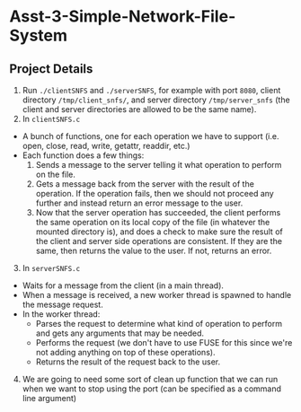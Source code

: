 # Asst-3-Simple-Network-File-System

## Project Details
1. Run `./clientSNFS` and `./serverSNFS`, for example with port `8080`, client directory `/tmp/client_snfs/`, and server directory `/tmp/server_snfs` (the client and server directories are allowed to be the same name).
2. In `clientSNFS.c`  
  + A bunch of functions, one for each operation we have to support (i.e. open, close, read, write, getattr, readdir, etc.)
  + Each function does a few things:
    1. Sends a message to the server telling it what operation to perform on the file.
    2. Gets a message back from the server with the result of the operation. If the operation fails, then we should not proceed any further and instead return an error message to the user.
    3. Now that the server operation has succeeded, the client performs the same operation on its local copy of the file (in whatever the mounted directory is), and does a check to make sure the result of the client and server side operations are consistent. If they are the same, then returns the value to the user. If not, returns an error.
3. In `serverSNFS.c`
  + Waits for a message from the client (in a main thread).
  + When a message is received, a new worker thread is spawned to handle the message request.
  + In the worker thread:
    + Parses the request to determine what kind of operation to perform and gets any arguments that may be needed.
    + Performs the request (we don't have to use FUSE for this since we're not adding anything on top of these operations).
    + Returns the result of the request back to the user.
4. We are going to need some sort of clean up function that we can run when we want to stop using the port (can be specified as a command line argument)
